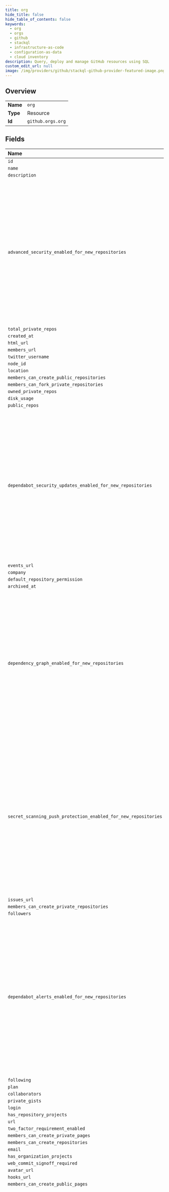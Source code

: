 ```yaml
---
title: org
hide_title: false
hide_table_of_contents: false
keywords:
  - org
  - orgs
  - github    
  - stackql
  - infrastructure-as-code
  - configuration-as-data
  - cloud inventory
description: Query, deploy and manage GitHub resources using SQL
custom_edit_url: null
image: /img/providers/github/stackql-github-provider-featured-image.png
---
```

  
    

## Overview
<table><tbody>
<tr><td><b>Name</b></td><td><code>org</code></td></tr>
<tr><td><b>Type</b></td><td>Resource</td></tr>
<tr><td><b>Id</b></td><td><code>github.orgs.org</code></td></tr>
</tbody></table>

## Fields
| Name | Datatype | Description |
|:-----|:---------|:------------|
| `id` | `integer` |  |
| `name` | `string` |  |
| `description` | `string` |  |
| `advanced_security_enabled_for_new_repositories` | `boolean` | Whether GitHub Advanced Security is enabled for new repositories and repositories transferred to this organization.<br /><br />This field is only visible to organization owners or members of a team with the security manager role. |
| `total_private_repos` | `integer` |  |
| `created_at` | `string` |  |
| `html_url` | `string` |  |
| `members_url` | `string` |  |
| `twitter_username` | `string` |  |
| `node_id` | `string` |  |
| `location` | `string` |  |
| `members_can_create_public_repositories` | `boolean` |  |
| `members_can_fork_private_repositories` | `boolean` |  |
| `owned_private_repos` | `integer` |  |
| `disk_usage` | `integer` |  |
| `public_repos` | `integer` |  |
| `dependabot_security_updates_enabled_for_new_repositories` | `boolean` | Whether dependabot security updates are automatically enabled for new repositories and repositories transferred<br />to this organization.<br /><br />This field is only visible to organization owners or members of a team with the security manager role. |
| `events_url` | `string` |  |
| `company` | `string` |  |
| `default_repository_permission` | `string` |  |
| `archived_at` | `string` |  |
| `dependency_graph_enabled_for_new_repositories` | `boolean` | Whether dependency graph is automatically enabled for new repositories and repositories transferred to this<br />organization.<br /><br />This field is only visible to organization owners or members of a team with the security manager role. |
| `secret_scanning_push_protection_enabled_for_new_repositories` | `boolean` | Whether secret scanning push protection is automatically enabled for new repositories and repositories<br />transferred to this organization.<br /><br />This field is only visible to organization owners or members of a team with the security manager role. |
| `issues_url` | `string` |  |
| `members_can_create_private_repositories` | `boolean` |  |
| `followers` | `integer` |  |
| `dependabot_alerts_enabled_for_new_repositories` | `boolean` | Whether GitHub Advanced Security is automatically enabled for new repositories and repositories transferred to<br />this organization.<br /><br />This field is only visible to organization owners or members of a team with the security manager role. |
| `following` | `integer` |  |
| `plan` | `object` |  |
| `collaborators` | `integer` |  |
| `private_gists` | `integer` |  |
| `login` | `string` |  |
| `has_repository_projects` | `boolean` |  |
| `url` | `string` |  |
| `two_factor_requirement_enabled` | `boolean` |  |
| `members_can_create_private_pages` | `boolean` |  |
| `members_can_create_repositories` | `boolean` |  |
| `email` | `string` |  |
| `has_organization_projects` | `boolean` |  |
| `web_commit_signoff_required` | `boolean` |  |
| `avatar_url` | `string` |  |
| `hooks_url` | `string` |  |
| `members_can_create_public_pages` | `boolean` |  |
| `secret_scanning_enabled_for_new_repositories` | `boolean` | Whether secret scanning is automatically enabled for new repositories and repositories transferred to this<br />organization.<br /><br />This field is only visible to organization owners or members of a team with the security manager role. |
| `members_can_create_pages` | `boolean` |  |
| `type` | `string` |  |
| `blog` | `string` |  |
| `members_can_create_internal_repositories` | `boolean` |  |
| `secret_scanning_push_protection_custom_link` | `string` | An optional URL string to display to contributors who are blocked from pushing a secret. |
| `is_verified` | `boolean` |  |
| `repos_url` | `string` |  |
| `members_allowed_repository_creation_type` | `string` |  |
| `secret_scanning_push_protection_custom_link_enabled` | `boolean` | Whether a custom link is shown to contributors who are blocked from pushing a secret by push protection. |
| `public_gists` | `integer` |  |
| `public_members_url` | `string` |  |
| `updated_at` | `string` |  |
| `billing_email` | `string` |  |
## Methods
| Name | Accessible by | Required Params |
|:-----|:--------------|:----------------|
| `get` | `SELECT` | `org` |
